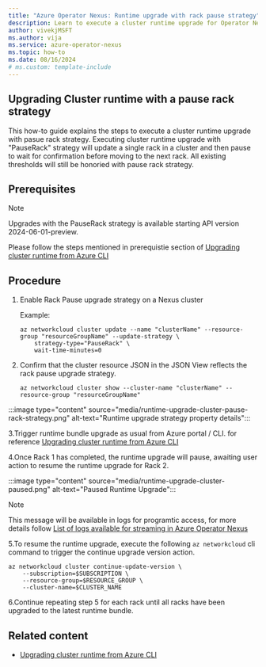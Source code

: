 ```yaml
---
title: "Azure Operator Nexus: Runtime upgrade with rack pause strategy"
description: Learn to execute a cluster runtime upgrade for Operator Nexus with a pause rack strategy
author: vivekjMSFT
ms.author: vija
ms.service: azure-operator-nexus
ms.topic: how-to
ms.date: 08/16/2024
# ms.custom: template-include
---
```

## Upgrading Cluster runtime with a pause rack strategy

This how-to guide explains the steps to execute a cluster runtime upgrade with pasue rack strategy. Executing cluster runtime upgrade with "PauseRack" strategy will update a single rack in a cluster and then pause to wait for confirmation before moving to the next rack. All existing thresholds will still be honoried with pause rack strategy.

## Prerequisites

> [!NOTE]
> Upgrades with the PauseRack strategy is available starting  API version 2024-06-01-preview.

Please follow the steps mentioned in prerequistie section of [Upgrading cluster runtime from Azure CLI](./howto-cluster-runtime-upgrade.md)

## Procedure

1. Enable Rack Pause upgrade strategy on a Nexus cluster

    Example:

    ```azurecli
    az networkcloud cluster update --name "clusterName" --resource-group "resourceGroupName" --update-strategy \
        strategy-type="PauseRack" \
        wait-time-minutes=0
    ```

2. Confirm that the cluster resource JSON in the JSON View reflects the rack pause upgrade strategy.

    ```azurecli
    az networkcloud cluster show --cluster-name "clusterName" --resource-group "resourceGroupName"
    ```

:::image type="content" source="media/runtime-upgrade-cluster-pause-rack-strategy.png" alt-text="Runtime upgrade strategy property details":::

3.Trigger runtime bundle upgrade as usual from Azure portal / CLI. for reference [Upgrading cluster runtime from Azure CLI](./howto-cluster-runtime-upgrade.md)

4.Once Rack 1 has completed, the runtime upgrade will pause, awaiting user action to resume the runtime upgrade for Rack 2.

:::image type="content" source="media/runtime-upgrade-cluster-paused.png" alt-text="Paused Runtime Upgrade":::

> [!NOTE]
> This message will be available in logs for programtic access, for more details follow [List of logs available for streaming in Azure Operator Nexus](list-logs-available.md)

5.To resume the runtime upgrade, execute the following `az networkcloud` cli command to trigger the continue upgrade version action.

```shell
az networkcloud cluster continue-update-version \
    --subscription=$SUBSCRIPTION \
    --resource-group=$RESOURCE_GROUP \
    --cluster-name=$CLUSTER_NAME
```

6.Continue repeating step 5 for each rack until all racks have been upgraded to the latest runtime bundle.

## Related content

- [Upgrading cluster runtime from Azure CLI](./howto-cluster-runtime-upgrade.md)
